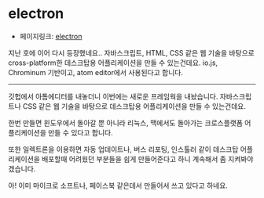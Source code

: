 # electron
- 페이지링크: [electron](https://github.com/atom/electron)


지난 호에 이어 다시 등장했네요..
자바스크립트, HTML, CSS 같은 웹 기술을 바탕으로 cross-platform한 데스크탑용 어플리케이션을 만들 수 있는건데요.
io.js, Chrominum 기반이고, atom editor에서 사용된다고 합니다.

----------------------------------------------------------------

 깃헙에서 아톰에디터를 내놓더니 이번에는 새로운 프레임웍을 내놨습니다. 
 자바스크립트나 CSS 같은 웹 기술을 바탕으로 데스크탑용 어플리케이션을 만들 수 있는건데요. 

 한번 만들면 윈도우에서 돌아갈 뿐 아니라 리눅스, 맥에서도 돌아가는 크로스플랫폼 어플리케이션을
 만들 수 있다고 합니다. 

 또한 일렉트론을 이용하면 자동 업데이트나, 버스 리포팅, 인스톨러 같이 데스크탑 어플리케이션을 
 배포할때 어려웠던 부분들을 쉽게 만들어준다고 하니 계속해서 좀 지켜봐야겠습니다. 

 아! 이미 마이크로 소프트나, 페이스북 같은데서 만들어서 쓰고 있다고 하네요. 